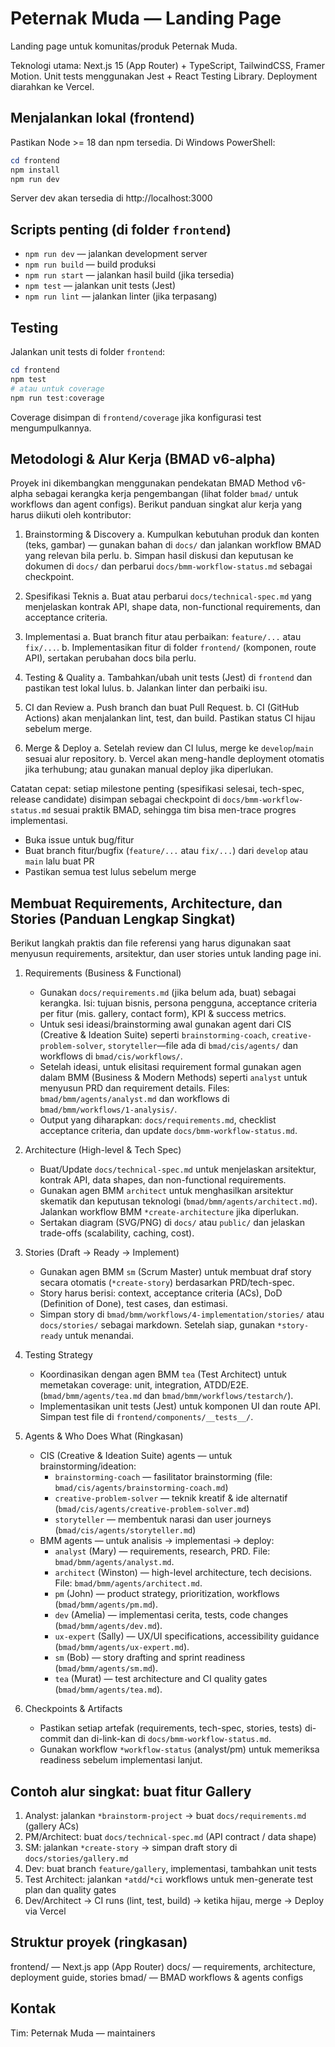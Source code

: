 # Peternak Muda — Landing Page

Landing page untuk komunitas/produk Peternak Muda.

Teknologi utama: Next.js 15 (App Router) + TypeScript, TailwindCSS, Framer Motion. Unit tests menggunakan Jest + React Testing Library. Deployment diarahkan ke Vercel.

## Menjalankan lokal (frontend)

Pastikan Node >= 18 dan npm tersedia. Di Windows PowerShell:

```powershell
cd frontend
npm install
npm run dev
```

Server dev akan tersedia di http://localhost:3000

## Scripts penting (di folder `frontend`)

- `npm run dev` — jalankan development server
- `npm run build` — build produksi
- `npm run start` — jalankan hasil build (jika tersedia)
- `npm test` — jalankan unit tests (Jest)
- `npm run lint` — jalankan linter (jika terpasang)

## Testing

Jalankan unit tests di folder `frontend`:

```powershell
cd frontend
npm test
# atau untuk coverage
npm run test:coverage
```

Coverage disimpan di `frontend/coverage` jika konfigurasi test mengumpulkannya.

## Metodologi & Alur Kerja (BMAD v6-alpha)

Proyek ini dikembangkan menggunakan pendekatan BMAD Method v6-alpha sebagai kerangka kerja pengembangan (lihat folder `bmad/` untuk workflows dan agent configs). Berikut panduan singkat alur kerja yang harus diikuti oleh kontributor:

1. Brainstorming & Discovery
	a. Kumpulkan kebutuhan produk dan konten (teks, gambar) — gunakan bahan di `docs/` dan jalankan workflow BMAD yang relevan bila perlu.
	b. Simpan hasil diskusi dan keputusan ke dokumen di `docs/` dan perbarui `docs/bmm-workflow-status.md` sebagai checkpoint.

2. Spesifikasi Teknis
	a. Buat atau perbarui `docs/technical-spec.md` yang menjelaskan kontrak API, shape data, non-functional requirements, dan acceptance criteria.

3. Implementasi
	a. Buat branch fitur atau perbaikan: `feature/...` atau `fix/...`.
	b. Implementasikan fitur di folder `frontend/` (komponen, route API), sertakan perubahan docs bila perlu.

4. Testing & Quality
	a. Tambahkan/ubah unit tests (Jest) di `frontend` dan pastikan test lokal lulus.
	b. Jalankan linter dan perbaiki isu.

5. CI dan Review
	a. Push branch dan buat Pull Request.
	b. CI (GitHub Actions) akan menjalankan lint, test, dan build. Pastikan status CI hijau sebelum merge.

6. Merge & Deploy
	a. Setelah review dan CI lulus, merge ke `develop`/`main` sesuai alur repository.
	b. Vercel akan meng-handle deployment otomatis jika terhubung; atau gunakan manual deploy jika diperlukan.

Catatan cepat: setiap milestone penting (spesifikasi selesai, tech-spec, release candidate) disimpan sebagai checkpoint di `docs/bmm-workflow-status.md` sesuai praktik BMAD, sehingga tim bisa men-trace progres implementasi.


- Buka issue untuk bug/fitur
- Buat branch fitur/bugfix (`feature/...` atau `fix/...`) dari `develop` atau `main` lalu buat PR
- Pastikan semua test lulus sebelum merge

## Membuat Requirements, Architecture, dan Stories (Panduan Lengkap Singkat)

Berikut langkah praktis dan file referensi yang harus digunakan saat menyusun requirements, arsitektur, dan user stories untuk landing page ini.

1) Requirements (Business & Functional)
	- Gunakan `docs/requirements.md` (jika belum ada, buat) sebagai kerangka. Isi: tujuan bisnis, persona pengguna, acceptance criteria per fitur (mis. gallery, contact form), KPI & success metrics.
	- Untuk sesi ideasi/brainstorming awal gunakan agent dari CIS (Creative & Ideation Suite) seperti `brainstorming-coach`, `creative-problem-solver`, `storyteller`—file ada di `bmad/cis/agents/` dan workflows di `bmad/cis/workflows/`.
	- Setelah ideasi, untuk elisitasi requirement formal gunakan agen dalam BMM (Business & Modern Methods) seperti `analyst` untuk menyusun PRD dan requirement details. Files: `bmad/bmm/agents/analyst.md` dan workflows di `bmad/bmm/workflows/1-analysis/`.
	- Output yang diharapkan: `docs/requirements.md`, checklist acceptance criteria, dan update `docs/bmm-workflow-status.md`.

2) Architecture (High-level & Tech Spec)
	- Buat/Update `docs/technical-spec.md` untuk menjelaskan arsitektur, kontrak API, data shapes, dan non-functional requirements.
	- Gunakan agen BMM `architect` untuk menghasilkan arsitektur skematik dan keputusan teknologi (`bmad/bmm/agents/architect.md`). Jalankan workflow BMM `*create-architecture` jika diperlukan.
	- Sertakan diagram (SVG/PNG) di `docs/` atau `public/` dan jelaskan trade-offs (scalability, caching, cost).

3) Stories (Draft → Ready → Implement)
	- Gunakan agen BMM `sm` (Scrum Master) untuk membuat draf story secara otomatis (`*create-story`) berdasarkan PRD/tech-spec.
	- Story harus berisi: context, acceptance criteria (ACs), DoD (Definition of Done), test cases, dan estimasi.
	- Simpan story di `bmad/bmm/workflows/4-implementation/stories/` atau `docs/stories/` sebagai markdown. Setelah siap, gunakan `*story-ready` untuk menandai.

4) Testing Strategy
	- Koordinasikan dengan agen BMM `tea` (Test Architect) untuk memetakan coverage: unit, integration, ATDD/E2E. (`bmad/bmm/agents/tea.md` dan `bmad/bmm/workflows/testarch/`).
	- Implementasikan unit tests (Jest) untuk komponen UI dan route API. Simpan test file di `frontend/components/__tests__/`.

5) Agents & Who Does What (Ringkasan)
	 - CIS (Creative & Ideation Suite) agents — untuk brainstorming/ideation:
		 - `brainstorming-coach` — fasilitator brainstorming (file: `bmad/cis/agents/brainstorming-coach.md`)
		 - `creative-problem-solver` — teknik kreatif & ide alternatif (`bmad/cis/agents/creative-problem-solver.md`)
		 - `storyteller` — membentuk narasi dan user journeys (`bmad/cis/agents/storyteller.md`)
	 - BMM agents — untuk analisis → implementasi → deploy:
		 - `analyst` (Mary) — requirements, research, PRD. File: `bmad/bmm/agents/analyst.md`.
		 - `architect` (Winston) — high-level architecture, tech decisions. File: `bmad/bmm/agents/architect.md`.
		 - `pm` (John) — product strategy, prioritization, workflows (`bmad/bmm/agents/pm.md`).
		 - `dev` (Amelia) — implementasi cerita, tests, code changes (`bmad/bmm/agents/dev.md`).
		 - `ux-expert` (Sally) — UX/UI specifications, accessibility guidance (`bmad/bmm/agents/ux-expert.md`).
		 - `sm` (Bob) — story drafting and sprint readiness (`bmad/bmm/agents/sm.md`).
		 - `tea` (Murat) — test architecture and CI quality gates (`bmad/bmm/agents/tea.md`).

6) Checkpoints & Artifacts
	- Pastikan setiap artefak (requirements, tech-spec, stories, tests) di-commit dan di-link-kan di `docs/bmm-workflow-status.md`.
	- Gunakan workflow `*workflow-status` (analyst/pm) untuk memeriksa readiness sebelum implementasi lanjut.

## Contoh alur singkat: buat fitur Gallery
1. Analyst: jalankan `*brainstorm-project` → buat `docs/requirements.md` (gallery ACs)
2. PM/Architect: buat `docs/technical-spec.md` (API contract / data shape)
3. SM: jalankan `*create-story` → simpan draft story di `docs/stories/gallery.md`
4. Dev: buat branch `feature/gallery`, implementasi, tambahkan unit tests
5. Test Architect: jalankan `*atdd`/`*ci` workflows untuk men-generate test plan dan quality gates
6. Dev/Architect → CI runs (lint, test, build) → ketika hijau, merge → Deploy via Vercel

## Struktur proyek (ringkasan)
frontend/ — Next.js app (App Router)
docs/ — requirements, architecture, deployment guide, stories
bmad/ — BMAD workflows & agents configs
## Kontak

Tim: Peternak Muda — maintainers